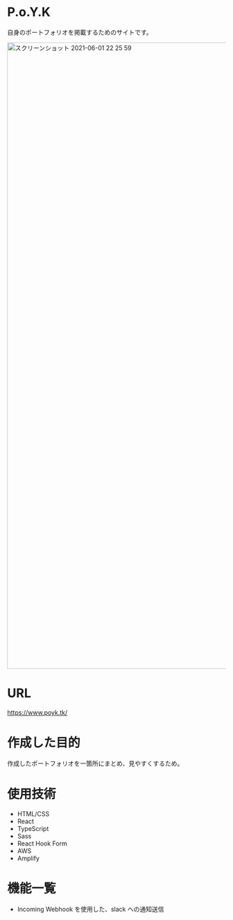 # P.o.Y.K

自身のポートフォリオを掲載するためのサイトです。

<img width="1440" alt="スクリーンショット 2021-06-01 22 25 59" src="https://user-images.githubusercontent.com/71750637/120331339-a2100880-c328-11eb-9228-3c4852267de8.png">

# URL

https://www.poyk.tk/

# 作成した目的

作成したポートフォリオを一箇所にまとめ、見やすくするため。

# 使用技術

- HTML/CSS
- React
- TypeScript
- Sass
- React Hook Form
- AWS
- Amplify

# 機能一覧

- Incoming Webhook を使用した、slack への通知送信
